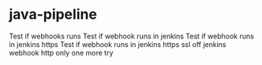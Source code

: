 # java-pipeline
Test if webhooks runs
Test if webhook runs in jenkins
Test if webhook runs in jenkins https
Test if webhook runs in jenkins https ssl off
jenkins webhook http only
one more try



